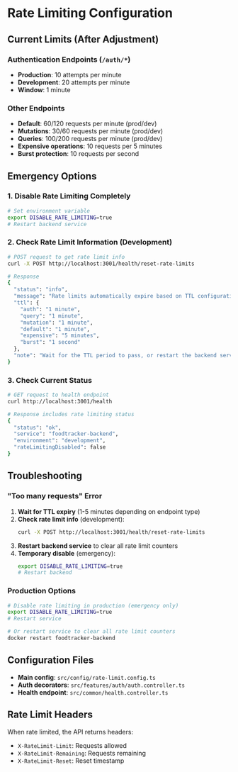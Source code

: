 # Rate Limiting Configuration

## Current Limits (After Adjustment)

### Authentication Endpoints (`/auth/*`)
- **Production**: 10 attempts per minute
- **Development**: 20 attempts per minute
- **Window**: 1 minute

### Other Endpoints
- **Default**: 60/120 requests per minute (prod/dev)
- **Mutations**: 30/60 requests per minute (prod/dev)
- **Queries**: 100/200 requests per minute (prod/dev)
- **Expensive operations**: 10 requests per 5 minutes
- **Burst protection**: 10 requests per second

## Emergency Options

### 1. Disable Rate Limiting Completely
```bash
# Set environment variable
export DISABLE_RATE_LIMITING=true
# Restart backend service
```

### 2. Check Rate Limit Information (Development)
```bash
# POST request to get rate limit info
curl -X POST http://localhost:3001/health/reset-rate-limits

# Response
{
  "status": "info",
  "message": "Rate limits automatically expire based on TTL configuration",
  "ttl": {
    "auth": "1 minute",
    "query": "1 minute", 
    "mutation": "1 minute",
    "default": "1 minute",
    "expensive": "5 minutes",
    "burst": "1 second"
  },
  "note": "Wait for the TTL period to pass, or restart the backend service to reset all counters"
}
```

### 3. Check Current Status
```bash
# GET request to health endpoint
curl http://localhost:3001/health

# Response includes rate limiting status
{
  "status": "ok",
  "service": "foodtracker-backend",
  "environment": "development",
  "rateLimitingDisabled": false
}
```

## Troubleshooting

### "Too many requests" Error
1. **Wait for TTL expiry** (1-5 minutes depending on endpoint type)
2. **Check rate limit info** (development):
   ```bash
   curl -X POST http://localhost:3001/health/reset-rate-limits
   ```
3. **Restart backend service** to clear all rate limit counters
4. **Temporary disable** (emergency):
   ```bash
   export DISABLE_RATE_LIMITING=true
   # Restart backend
   ```

### Production Options
```bash
# Disable rate limiting in production (emergency only)
export DISABLE_RATE_LIMITING=true
# Restart service

# Or restart service to clear all rate limit counters
docker restart foodtracker-backend
```

## Configuration Files
- **Main config**: `src/config/rate-limit.config.ts`
- **Auth decorators**: `src/features/auth/auth.controller.ts`
- **Health endpoint**: `src/common/health.controller.ts`

## Rate Limit Headers
When rate limited, the API returns headers:
- `X-RateLimit-Limit`: Requests allowed
- `X-RateLimit-Remaining`: Requests remaining
- `X-RateLimit-Reset`: Reset timestamp
